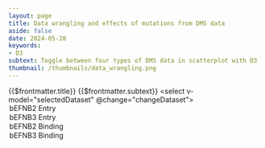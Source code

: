 ```yaml
---
layout: page
title: Data wrangling and effects of mutations from DMS data
aside: false
date: 2024-05-28
keywords:
- D3
subtext: Toggle between four types of DMS data in scatterplot with D3
thumbnail: /thumbnails/data_wrangling.png
---
```


<FigureTitle>{{$frontmatter.title}}</FigureTitle>
<SubtitleHeader>{{$frontmatter.subtext}}</SubtitleHeader>
<D3PlotContainer>
  <select v-model="selectedDataset" @change="changeDataset">
    <option value="bEFNB2_entry">bEFNB2 Entry</option>
    <option value="bEFNB3_entry">bEFNB3 Entry</option>
    <option value="bEFNB2_binding">bEFNB2 Binding</option>
    <option value="bEFNB3_binding">bEFNB3 Binding</option>
  </select>
  <div class="flex flex-col items-center font-ultralight">
    <svg ref="svgContainer"></svg>
  </div>
  <Tooltip ref="tooltip" />
</D3PlotContainer>

<script setup>
  import { ref, computed, watch, onMounted } from 'vue';
  import * as d3 from 'd3';
  import { Legend } from '/components/legend.js';
  import Tooltip from '/components/tooltip.vue';



  const dataset = ref(null);
  const dataset1 = ref(null);
  const svgContainer = ref(null);
  const processedData = ref({});
  const tooltip = ref(null);

  const width = 600;
  const height = 350;
  const marginTop = 20;
  const marginRight = 30;
  const marginBottom = 60;
  const marginLeft = 60;

  const circleRadius = 3;

  const innerWidth = width - marginLeft - marginRight;
  const innerHeight = height - marginTop - marginBottom;

  const dataSources = [
    { dataKey: 'bEFNB2_entry', rawURL: 'https://raw.githubusercontent.com/dms-vep/Nipah_Malaysia_RBP_DMS/master/results/filtered_data/public_filtered/RBP_mutation_effects_cell_entry_CHO-bEFNB2.csv' },
    { dataKey: 'bEFNB3_entry', rawURL: 'https://raw.githubusercontent.com/dms-vep/Nipah_Malaysia_RBP_DMS/master/results/filtered_data/public_filtered/RBP_mutation_effects_cell_entry_CHO-bEFNB3.csv' },
    { dataKey: 'bEFNB2_binding', rawURL: 'https://raw.githubusercontent.com/dms-vep/Nipah_Malaysia_RBP_DMS/master/results/filtered_data/public_filtered/RBP_mutation_effects_bEFNB2_binding.csv' },
    { dataKey: 'bEFNB3_binding', rawURL: 'https://raw.githubusercontent.com/dms-vep/Nipah_Malaysia_RBP_DMS/master/results/filtered_data/public_filtered/RBP_mutation_effects_bEFNB3_binding.csv' },

  ];

  const selectedDataset = ref('bEFNB2_entry');

  function changeDataset() {
    dataset.value = processedData.value[selectedDataset.value];
  }

  // fetch remote data with a given name and URL using d3.csv
  async function fetchData(dataKey, rawURL) {
    try {
      const data = await d3.csv(rawURL);
      return { dataKey, data };
    } catch (error) {
      console.error('Error fetching data:', error);
      throw error;
    }
  }

  // load data from multiple sources and process it
  async function loadData(dataSources) {
    try {
      const fetchPromises = dataSources.map(({ dataKey, rawURL }) => fetchData(dataKey, rawURL));
      const fetchedDataArray = await Promise.all(fetchPromises);

      fetchedDataArray.forEach(({ dataKey, data }) => {
        processedData.value[dataKey] = processData(data);
      });

      selectedDataset.value = dataSources[0].dataKey; // Set the initial dataset
      dataset.value = processedData.value[selectedDataset.value];
    } catch (error) {
      console.error('Error loading data:', error);
    }
  }

  // process the fetched data and return it
  function processData(fetchedData) {
    const array = fetchedData.map((d) => ({
      site: +d.site,
      wildtype: d.wildtype,
      mutant: d.mutant,
      entry: +Object.values(d)[3],
    }));
    const groups = d3.group(array, (d) => d.site);
    const meanData = Array.from(groups, ([site, siteData]) => ({
      site,
      entry: parseFloat(d3.sum(siteData, (d) => d.entry).toFixed(2)),
    }));
    return meanData;
  }

  // load the data and render the chart
  loadData(dataSources)
    .then(() => {
      dataset.value = processedData.value.bEFNB2_entry;
    })
    .catch((error) => {
      console.error('Error:', error);
    });

  watch(() => dataset.value, () => {
    renderChart();
  });

  const xScale = computed(() => {
    return d3
      .scaleLinear()
      .domain(d3.extent(dataset.value, d => d.site))
      .range([0, innerWidth])
      .nice();
  });

  const yScale = computed(() => {
    return d3
      .scaleLinear()
      .domain(d3.extent(dataset.value, d => d.entry))
      .range([innerHeight, 0])
      .nice();
  });

  const xAxisGenerator = computed(() => {
    return d3.axisBottom().scale(xScale.value).tickSizeOuter(0);
  });

  const yAxisGenerator = computed(() => {
    return d3.axisLeft(yScale.value).tickSizeOuter(0);
  });

  let svg;
  onMounted(() => {
    svg = d3.select(svgContainer.value)
      //.attr('width', width)
      //.attr('height', height)
      .attr('viewBox', `0 0 ${width} ${height}`)
      .append('g')
      .attr('transform', `translate(${marginLeft}, ${marginTop})`);
  });


  const colorScale = d3.scaleOrdinal(d3.schemeCategory10);

  function renderChart() {
    const circleColor = colorScale(selectedDataset.value);

    const t = 1000

    const circles = svg.selectAll('circle')
      .data(dataset.value, d => d.site)
      .join(
        enter => enter.append('circle')
          .attr('opacity', 0)
          .attr('cx', (d) => xScale.value(d.site))
          .attr('cy', (d) => yScale.value(d.entry))
          .attr('r', circleRadius)
          .attr('stroke', 'currentColor')
          .attr('fill', circleColor)
          .on('mouseover', (event, d) => {
            const tooltipData = {
              site: d.site,
              wildtype: d.wildtype,
              mutant: d.mutant,
              effect: d.entry,
            };
            tooltip.value.data = tooltipData;
            //tooltip.value.color = 'white';
            tooltip.value.showTooltip(event);
          })
          .on('mouseout', () => {
            tooltip.value.hideTooltip();
          })
          .transition()
          .duration(t)
          .attr('opacity', 1)
          .attr('fill', circleColor),

        update => update
          .attr('r', circleRadius)
          .attr('stroke', 'currentColor')

          .transition()
          .duration(t)
          .attr('cx', (d) => xScale.value(d.site))
          .attr('cy', (d) => yScale.value(d.entry))
          .attr('fill', circleColor),

        exit => exit
          .transition()
          .duration(t)
          .attr('opacity', 0)
          .remove()
      )

    // Update the x-axis
    const xAxis = svg.select('.x-axis');
    if (xAxis.empty()) {
      svg.append('g')
        .attr('class', 'x-axis')
        .attr('transform', `translate(0, ${innerHeight})`)
        .call(xAxisGenerator.value)
        .attr('font-size', '12px');
    } else {
      xAxis.transition()
        .duration(t)
        .attr('transform', `translate(0, ${innerHeight})`)
        .call(xAxisGenerator.value);
    }

    // Update the x-axis label
    const xAxisLabel = svg.select('.x-axis-label');
    if (xAxisLabel.empty()) {
      svg.append('text')
        .attr('class', 'x-axis-label')
        .attr('x', innerWidth / 2)
        .attr('y', innerHeight + marginBottom - 15)
        .attr('fill', 'currentColor')
        .attr('text-anchor', 'middle')
        .text('Site');
    } else {
      xAxisLabel
        .attr('x', innerWidth / 2)
        .attr('y', innerHeight + marginBottom - 15);
    }

    // Update the y-axis
    const yAxis = svg.select('.y-axis');
    if (yAxis.empty()) {
      svg.append('g')
        .attr('class', 'y-axis')
        .attr('transform', 'translate(0, 0)')
        .call(yAxisGenerator.value)
        .attr('font-size', '12px');
    } else {
      yAxis.transition()
        .duration(t)
        .attr('transform', 'translate(0, 0)')
        .call(yAxisGenerator.value);
    }

    // Update the y-axis label
    const yAxisLabel = svg.select('.y-axis-label');
    const yAxisLabelText = selectedDataset.value.includes('binding') ? 'Summed Binding' : 'Summed Entry';
    if (yAxisLabel.empty()) {
      svg.append('text')
        .attr('class', 'y-axis-label')
        .attr('x', -innerHeight / 2)
        .attr('y', -marginLeft + 15)
        .attr('fill', 'currentColor')
        .attr('text-anchor', 'middle')
        .attr('transform', 'rotate(-90)')
        .text(yAxisLabelText);
    } else {
      yAxisLabel
        .attr('x', -innerHeight / 2)
        .attr('y', -marginLeft + 15)
        .text(yAxisLabelText);
    }
  }



</script>

<style scoped>
  select {
    padding: 8px 12px;
    font-size: 14px;
    border: 2px solid #ccc;
    border-radius: 4px;
    background-color: #fff;
    color: #333;
    outline: none;
  }

  select:focus {
    border-color: #888;
  }
</style>
